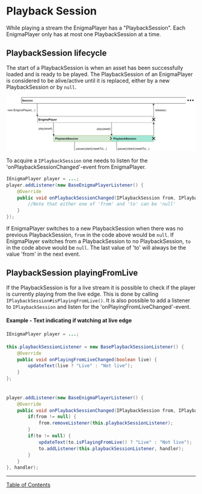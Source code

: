 # Playback Session
While playing a stream the EnigmaPlayer has a "PlaybackSession". Each EnigmaPlayer only has at most
one PlaybackSession at a time.

## PlaybackSession lifecycle
The start of a PlaybackSession is when an asset has been successfully loaded and is ready to be
played. The PlaybackSession of an EnigmaPlayer is considered to be alive/active until it is replaced,
either by a new PlaybackSession or by `null`.

![stateDiagram](../images/PlaybackSession_lifecycles.png
"PlaybackSession lifecycle")

To acquire a `IPlaybackSession` one needs to listen for the 'onPlaybackSessionChanged'-event from EnigmaPlayer.
```java
IEnigmaPlayer player = ...;
player.addListener(new BaseEnigmaPlayerListener() {
    @Override
    public void onPlaybackSessionChanged(IPlaybackSession from, IPlaybackSession to) {
        //Note that either one of 'from' and 'to' can be 'null'
    }
});
```
If EnigmaPlayer switches to a new PlaybackSession when there was no previous PlaybackSession,
`from` in the code above would be `null`. If EnigmaPlayer switches from a PlaybackSession to no PlaybackSession,
`to` in the code above would be `null`. The last value of 'to' will always be the value 'from' in
the next event.

## PlaybackSession playingFromLive

If the PlaybackSession is for a live stream it is possible to check if the player is currently
playing from the live edge. This is done by calling `IPlaybackSession#isPlayingFromLive()`. It is
also possible to add a listener to `IPlaybackSession` and listen for the 'onPlayingFromLiveChanged'-event.

#### Example - Text indicating if watching at live edge
```java
IEnigmaPlayer player = ...;

this.playbackSessionListener = new BasePlaybackSessionListener() {
    @Override
    public void onPlayingFromLiveChanged(boolean live) {
        updateText(live ? "Live" : "Not live");
    }
};


player.addListener(new BaseEnigmaPlayerListener() {
    @Override
    public void onPlaybackSessionChanged(IPlaybackSession from, IPlaybackSession to) {
        if(from != null) {
            from.removeListener(this.playbackSessionListener);
        }
        if(to != null) {
            updateText(to.isPlayingFromLive() ? "Live" : "Not live");
            to.addListener(this.playbackSessionListener, handler);
        }
    }
}, handler);
```


___
[Table of Contents](../index.md)<br/>
